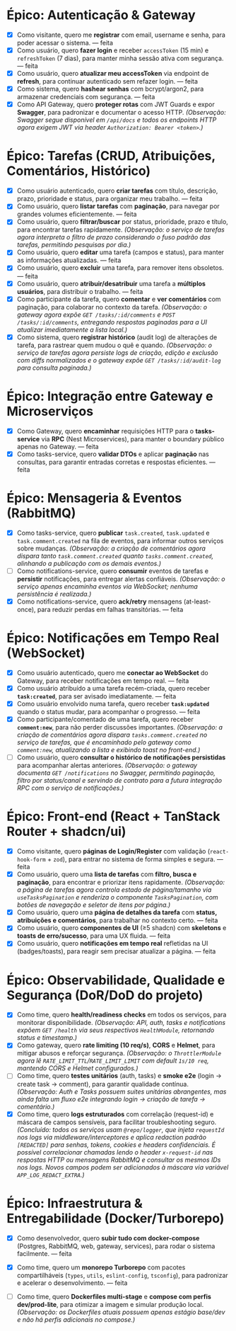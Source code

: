 # Épico: Autenticação & Gateway

* [x] Como visitante, quero me **registrar** com email, username e senha, para poder acessar o sistema. — feita
* [x] Como usuário, quero **fazer login** e receber `accessToken` (15 min) e `refreshToken` (7 dias), para manter minha sessão ativa com segurança. — feita
* [x] Como usuário, quero **atualizar meu accessToken** via endpoint de **refresh**, para continuar autenticado sem refazer login. — feita
* [x] Como sistema, quero **hashear senhas** com bcrypt/argon2, para armazenar credenciais com segurança. — feita
* [x] Como API Gateway, quero **proteger rotas** com JWT Guards e expor **Swagger**, para padronizar e documentar o acesso HTTP. _(Observação: Swagger segue disponível em `/api/docs` e todos os endpoints HTTP agora exigem JWT via header `Authorization: Bearer <token>`.)_

# Épico: Tarefas (CRUD, Atribuições, Comentários, Histórico)

* [x] Como usuário autenticado, quero **criar tarefas** com título, descrição, prazo, prioridade e status, para organizar meu trabalho. — feita
* [x] Como usuário, quero **listar tarefas** com **paginação**, para navegar por grandes volumes eficientemente. — feita
* [x] Como usuário, quero **filtrar/buscar** por status, prioridade, prazo e título, para encontrar tarefas rapidamente. _(Observação: o serviço de tarefas agora interpreta o filtro de prazo considerando o fuso padrão das tarefas, permitindo pesquisas por dia.)_
* [x] Como usuário, quero **editar** uma tarefa (campos e status), para manter as informações atualizadas. — feita
* [x] Como usuário, quero **excluir** uma tarefa, para remover itens obsoletos. — feita
* [x] Como usuário, quero **atribuir/desatribuir** uma tarefa a **múltiplos usuários**, para distribuir o trabalho. — feita
* [x] Como participante da tarefa, quero **comentar** e **ver comentários** com paginação, para colaborar no contexto da tarefa. _(Observação: o gateway agora expõe `GET /tasks/:id/comments` e `POST /tasks/:id/comments`, entregando respostas paginadas para a UI atualizar imediatamente a lista local.)_
* [x] Como sistema, quero **registrar histórico** (audit log) de alterações de tarefa, para rastrear quem mudou o quê e quando. _(Observação: o serviço de tarefas agora persiste logs de criação, edição e exclusão com diffs normalizados e o gateway expõe `GET /tasks/:id/audit-log` para consulta paginada.)_

# Épico: Integração entre Gateway e Microserviços

* [x] Como Gateway, quero **encaminhar** requisições HTTP para o **tasks-service** via **RPC** (Nest Microservices), para manter o boundary público apenas no Gateway. — feita
* [x] Como tasks-service, quero **validar DTOs** e aplicar **paginação** nas consultas, para garantir entradas corretas e respostas eficientes. — feita

# Épico: Mensageria & Eventos (RabbitMQ)

* [x] Como tasks-service, quero **publicar** `task.created`, `task.updated` e `task.comment.created` na fila de eventos, para informar outros serviços sobre mudanças. _(Observação: a criação de comentários agora dispara tanto `task.comment.created` quanto `tasks.comment.created`, alinhando a publicação com os demais eventos.)_
* [ ] Como notifications-service, quero **consumir** eventos de tarefas e **persistir** notificações, para entregar alertas confiáveis. _(Observação: o serviço apenas encaminha eventos via WebSocket; nenhuma persistência é realizada.)_
* [x] Como notifications-service, quero **ack/retry** mensagens (at-least-once), para reduzir perdas em falhas transitórias. — feita

# Épico: Notificações em Tempo Real (WebSocket)

* [x] Como usuário autenticado, quero me **conectar ao WebSocket** do Gateway, para receber notificações em tempo real. — feita
* [x] Como usuário atribuído a uma tarefa recém-criada, quero receber **`task:created`**, para ser avisado imediatamente. — feita
* [x] Como usuário envolvido numa tarefa, quero receber **`task:updated`** quando o status mudar, para acompanhar o progresso. — feita
* [x] Como participante/comentado de uma tarefa, quero receber **`comment:new`**, para não perder discussões importantes. _(Observação: a criação de comentários agora dispara `tasks.comment.created` no serviço de tarefas, que é encaminhado pelo gateway como `comment:new`, atualizando a lista e exibindo toast no front-end.)_
* [ ] Como usuário, quero **consultar o histórico de notificações persistidas** para acompanhar alertas anteriores. _(Observação: o gateway documenta `GET /notifications` no Swagger, permitindo paginação, filtro por status/canal e servindo de contrato para a futura integração RPC com o serviço de notificações.)_

# Épico: Front-end (React + TanStack Router + shadcn/ui)

* [x] Como visitante, quero **páginas de Login/Register** com validação (`react-hook-form` + `zod`), para entrar no sistema de forma simples e segura. — feita
* [x] Como usuário, quero uma **lista de tarefas** com **filtro, busca e paginação**, para encontrar e priorizar itens rapidamente. _(Observação: a página de tarefas agora controla estado de página/tamanho via `useTasksPagination` e renderiza o componente `TasksPagination`, com botões de navegação e seletor de itens por página.)_
* [x] Como usuário, quero uma **página de detalhes da tarefa** com **status, atribuições e comentários**, para trabalhar no contexto certo. — feita
* [x] Como usuário, quero **componentes de UI** (≥5 shadcn) com **skeletons** e **toasts de erro/sucesso**, para uma UX fluida. — feita
* [x] Como usuário, quero **notificações em tempo real** refletidas na UI (badges/toasts), para reagir sem precisar atualizar a página. — feita

# Épico: Observabilidade, Qualidade e Segurança (DoR/DoD do projeto)

* [x] Como time, quero **health/readiness checks** em todos os serviços, para monitorar disponibilidade. _(Observação: API, auth, tasks e notifications expõem `GET /health` via seus respectivos `HealthModule`, retornando status e timestamp.)_
* [x] Como gateway, quero **rate limiting (10 req/s)**, **CORS** e **Helmet**, para mitigar abusos e reforçar segurança. _(Observação: o `ThrottlerModule` agora lê `RATE_LIMIT_TTL`/`RATE_LIMIT_LIMIT` com default `1s/10 req`, mantendo CORS e Helmet configurados.)_
* [ ] Como time, quero **testes unitários** (auth, tasks) e **smoke e2e** (login → create task → comment), para garantir qualidade contínua. _(Observação: Auth e Tasks possuem suites unitárias abrangentes, mas ainda falta um fluxo e2e integrando login → criação de tarefa → comentário.)_
* [x] Como time, quero **logs estruturados** com correlação (request-id) e máscara de campos sensíveis, para facilitar troubleshooting seguro. _(Concluído: todos os serviços usam `@repo/logger`, que injeta `requestId` nos logs via middleware/interceptores e aplica redaction padrão `[REDACTED]` para senhas, tokens, cookies e headers confidenciais. É possível correlacionar chamadas lendo o header `x-request-id` nas respostas HTTP ou mensagens RabbitMQ e consultar os mesmos IDs nos logs. Novos campos podem ser adicionados à máscara via variável `APP_LOG_REDACT_EXTRA`.)_

# Épico: Infraestrutura & Entregabilidade (Docker/Turborepo)

* [x] Como desenvolvedor, quero **subir tudo com docker-compose** (Postgres, RabbitMQ, web, gateway, services), para rodar o sistema facilmente. — feita
* [x] Como time, quero um **monorepo Turborepo** com pacotes compartilháveis (`types`, `utils`, `eslint-config`, `tsconfig`), para padronizar e acelerar o desenvolvimento. — feita
* [ ] Como time, quero **Dockerfiles multi-stage** e **compose com perfis dev/prod-lite**, para otimizar a imagem e simular produção local. _(Observação: os Dockerfiles atuais possuem apenas estágio base/dev e não há perfis adicionais no compose.)_

